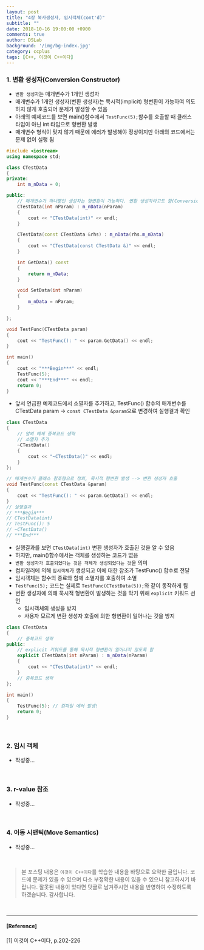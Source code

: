 ```yaml
---
layout: post
title: "4장 복사생성자, 임시객체(cont'd)"
subtitle: ""
date: 2018-10-16 19:00:00 +0900
comments: true
author: DSLab
background: '/img/bg-index.jpg'
category: ccplus
tags: [C++, 이것이 C++이다]
---
```


### 1. 변환 생성자(Conversion Constructor)
  - `변환 생성자`는 매개변수가 1개인 생성자
  - 매개변수가 1개인 생성자(변환 생성자)는 묵시적(implicit) 형변환이 가능하여 의도하지 않게 호출되어 문제가 발생할 수 있음
  - 아래의 예제코드를 보면 main()함수에서 `TestFunc(5);`함수를 호출할 때 클래스 타입이 아닌 int 타입으로 형변환 발생
  - 매개변수 형식이 맞지 않기 때문에 에러가 발생해야 정상이지만 아래의 코드에서는 문제 없이 실행 됨

```c++
#include <iostream>
using namespace std;

class CTestData
{
private:
    int m_nData = 0;

public:
    // 매개변수가 하나뿐인 생성자는 형변환이 가능하다. 변환 생성자라고도 함(Conversion Constructor)
    CTestData(int nParam) : m_nData(nParam)
    {
        cout << "CTestData(int)" << endl;
    }

    CTestData(const CTestData &rhs) : m_nData(rhs.m_nData)
    {
        cout << "CTestData(const CTestData &)" << endl;
    }

    int GetData() const
    {
        return m_nData;
    }

    void SetData(int nParam)
    {
        m_nData = nParam;
    }

};

void TestFunc(CTestData param)
{
    cout << "TestFunc(): " << param.GetData() << endl;
}

int main()
{
    cout << "***Begin***" << endl;
    TestFunc(5);
    cout << "***End***" << endl;
    return 0;
}
```

- 앞서 언급한 예제코드에서 소멸자를 추가하고, TestFunc() 함수의 매개변수를 CTestData param -> `const CTestData &param`으로 변경하여 실행결과 확인

```c++
class CTestData
{
    // 앞의 예제 중복코드 생략
    // 소멸자 추가
    ~CTestData()
    {
        cout << "~CTestData()" << endl;
    }
};

// 매개변수가 클래스 참조형으로 정의, 묵시적 형변환 발생 --> 변환 생성자 호출
void TestFunc(const CTestData &param)
{
    cout << "TestFunc(): " << param.GetData() << endl;
}
// 실행결과
// ***Begin***
// CTestData(int)
// TestFunc(): 5
// ~CTestData()
// ***End***
```

  - 실행결과를 보면 `CTestData(int)` 변환 생성자가 호출된 것을 알 수 있음
  - 하지만, main()함수에서는 객체를 생성하는 코드가 없음
  - `변환 생성자가 호출되었다는 것은 객체가 생성되었다는 것`을 의미
  - 컴파일러에 의해 `임시객체`가 생성되고 이에 대한 참조가 TestFunc() 함수로 전달
  - 임시객체는 함수의 종료와 함께 소멸자를 호출하여 소멸
  - `TestFunc(5);` 코드는 실제로 `TestFunc(CTestData(5));`와 같이 동작하게 됨
  - 변환 생성자에 의해 묵시적 형변환이 발생하는 것을 막기 위해 `explicit` 키워드 선언
    - 임시객체의 생성을 방지
    - 사용자 모르게 변환 생성자 호출에 의한 형변환이 일어나는 것을 방지

```c++
class CTestData
{
    // 중복코드 생략
public:
    // explicit 키워드를 통해 묵시적 형변환이 일어나지 않도록 함
    explicit CTestData(int nParam) : m_nData(nParam)
    {
        cout << "CTestData(int)" << endl;
    }
    // 중복코드 생략
};

int main()
{
    TestFunc(5); // 컴파일 에러 발생!
    return 0;
}
```

<br>

### 2. 임시 객체
  - 작성중...


<br>

### 3. r-value 참조
  - 작성중...

<br>

### 4. 이동 시맨틱(Move Semantics)
  - 작성중...


<br>

>본 포스팅 내용은 `이것이 C++이다`를 학습한 내용을 바탕으로 요약한 글입니다. 코드에 문제가 있을 수 있으며 다소 부정확한 내용이 있을 수 있으니 참고하시기 바랍니다. 잘못된 내용이 있다면 덧글로 남겨주시면 내용을 반영하여 수정하도록 하겠습니다. 감사합니다.

<br>

---

#### [Reference]

[1] 이것이 C++이다, p.202-226
